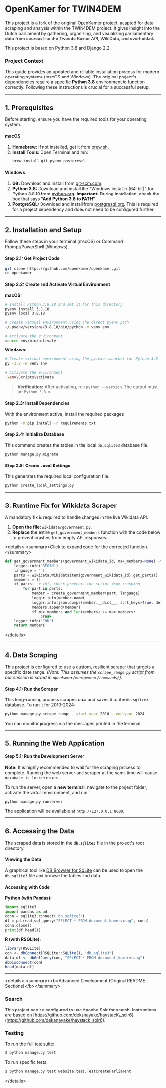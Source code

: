 # OpenKamer for TWIN4DEM

This project is a fork of the original OpenKamer project, adapted for data scraping and analysis within the TWIN4DEM project. It gives insight into the Dutch parliament by gathering, organizing, and visualizing parliamentary data from sources like the Tweede Kamer API, WikiData, and overheid.nl.

This project is based on Python 3.8 and Django 2.2.

### Project Context

This guide provides an updated and reliable installation process for modern operating systems (macOS and Windows). The original project's dependencies require a specific **Python 3.8** environment to function correctly. Following these instructions is crucial for a successful setup.

-----

## 1\. Prerequisites

Before starting, ensure you have the required tools for your operating system.

#### **macOS**

1.  **Homebrew:** If not installed, get it from [brew.sh](https://brew.sh).
2.  **Install Tools:** Open Terminal and run:
    ```bash
    brew install git pyenv postgresql
    ```

#### **Windows**

1.  **Git:** Download and install from [git-scm.com](https://git-scm.com/download/win).
2.  **Python 3.8:** Download and install the "Windows installer (64-bit)" for Python 3.8.10 from [python.org](https://www.python.org/downloads/release/python-3810/). **Important:** During installation, check the box that says **"Add Python 3.8 to PATH"**.
3.  **PostgreSQL:** Download and install from [postgresql.org](https://www.postgresql.org/download/windows/). This is required for a project dependency and does not need to be configured further.

-----

## 2\. Installation and Setup

Follow these steps in your terminal (macOS) or Command Prompt/PowerShell (Windows).

#### Step 2.1: Get Project Code

```bash
git clone https://github.com/openkamer/openkamer.git
cd openkamer
```

#### Step 2.2: Create and Activate Virtual Environment

**macOS:**

```bash
# Install Python 3.8.18 and set it for this directory
pyenv install 3.8.18
pyenv local 3.8.18

# Create virtual environment using the direct pyenv path
~/.pyenv/versions/3.8.18/bin/python -m venv env

# Activate the environment
source env/bin/activate
```

**Windows:**

```bash
# Create virtual environment using the py.exe launcher for Python 3.8
py -3.8 -m venv env

# Activate the environment
.\env\Scripts\activate
```

> **Verification:** After activating, run `python --version`. The output must be `Python 3.8.x`.

#### Step 2.3: Install Dependencies

With the environment active, install the required packages.

```bash
python -m pip install -r requirements.txt
```

#### Step 2.4: Initialize Database

This command creates the tables in the local `db.sqlite3` database file.

```bash
python manage.py migrate
```

#### Step 2.5: Create Local Settings

This generates the required local configuration file.

```bash
python create_local_settings.py
```

-----

## 3\. Runtime Fix for Wikidata Scraper

A mandatory fix is required to handle changes in the live Wikidata API.

1.  **Open the file:** `wikidata/government.py`.
2.  **Replace** the entire `get_government_members` function with the code below to prevent crashes from empty API responses.

\<details\>
\<summary\>Click to expand code for the corrected function.\</summary\>

```python
def get_government_members(government_wikidata_id, max_members=None) -> List[GovernmentMemberData]:
    logger.info('BEGIN')
    language = 'nl'
    parts = wikidata.WikidataItem(government_wikidata_id).get_parts()
    members = []
    if parts:  # This check prevents the script from crashing
        for part in parts:
            member = create_government_member(part, language)
            logger.info(member.name)
            logger.info(json.dumps(member.__dict__, sort_keys=True, default=str))
            members.append(member)
            if max_members and len(members) >= max_members:
                break
    logger.info('END')
    return members
```

\</details\>

-----

## 4\. Data Scraping

This project is configured to use a custom, resilient scraper that targets a specific date range. *(Note: This assumes the `scrape_range.py` script from our session is saved in `openkamer/management/commands/`)*.

#### Step 4.1: Run the Scraper

This long-running process scrapes data and saves it to the `db.sqlite3` database. To run it for 2010-2024:

```bash
python manage.py scrape_range --start-year 2010 --end-year 2024
```

You can monitor progress via the messages printed in the terminal.

-----

## 5\. Running the Web Application

#### Step 5.1: Run the Development Server

**Note:** It is highly recommended to wait for the scraping process to complete. Running the web server and scraper at the same time will cause `database is locked` errors.

To run the server, open a **new terminal**, navigate to the project folder, activate the virtual environment, and run:

```bash
python manage.py runserver
```

The application will be available at `http://127.0.0.1:8000`.

-----

## 6\. Accessing the Data

The scraped data is stored in the **`db.sqlite3`** file in the project's root directory.

#### **Viewing the Data**

A graphical tool like [DB Browser for SQLite](https://sqlitebrowser.org/) can be used to open the `db.sqlite3` file and browse the tables and data.

#### **Accessing with Code**

**Python (with Pandas):**

```python
import sqlite3
import pandas as pd
conn = sqlite3.connect('db.sqlite3')
df = pd.read_sql_query("SELECT * FROM document_kamervraag", conn)
conn.close()
print(df.head())
```

**R (with RSQLite):**

```r
library(RSQLite)
con <- dbConnect(RSQLite::SQLite(), "db.sqlite3")
data_df <- dbGetQuery(con, "SELECT * FROM document_kamervraag")
dbDisconnect(con)
head(data_df)
```

-----

\<details\>
\<summary\>\<b\>Advanced Development (Original README Sections)\</b\>\</summary\>

### Search

This project can be configured to use Apache Solr for search. Instructions are based on [https://github.com/dekanayake/haystack\_solr6](https://github.com/dekanayake/haystack_solr6).

### Testing

To run the full test suite:

```bash
$ python manage.py test
```

To run specific tests:

```bash
$ python manage.py test website.test.TestCreateParliament
```

\</details\>
